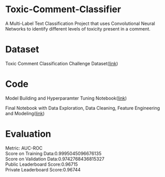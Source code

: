 # Toxic-Comment-Classifier
A Multi-Label Text Classification Project that uses Convolutional Neural Networks to identify different levels of toxicity present in a comment.

# Dataset
Toxic Comment Classification Challenge Dataset([link](https://www.kaggle.com/c/jigsaw-toxic-comment-classification-challenge))

# Code
Model Building and Hyperparamter Tuning Notebook([link](https://www.kaggle.com/abhishek2195/toxic-comment-cnn-modeling-single))

Final Notebook with Data Exploration, Data Cleaning, Feature Engineering and Modeling([link](https://www.kaggle.com/abhishek2195/toxic-comment-cnn-modeling-final?scriptVersionId=42997055))

# Evaluation
Metric: AUC-ROC\
Score on Training Data:0.9995045096676135\
Score on Validation Data:0.9742768436815327\
Public Leaderboard Score:0.96715\
Private Leaderboard Score:0.96744
